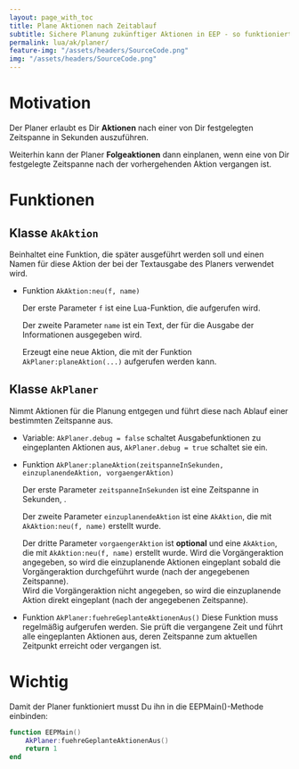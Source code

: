 ```yaml
---
layout: page_with_toc
title: Plane Aktionen nach Zeitablauf
subtitle: Sichere Planung zukünftiger Aktionen in EEP - so funktioniert die Ampelsteuerung auch in 10-facher Geschwindigkeit.
permalink: lua/ak/planer/
feature-img: "/assets/headers/SourceCode.png"
img: "/assets/headers/SourceCode.png"
---
```


# Motivation
Der Planer erlaubt es Dir **Aktionen** nach einer von Dir festgelegten Zeitspanne in Sekunden auszuführen.

Weiterhin kann der Planer **Folgeaktionen** dann einplanen, wenn eine von Dir festgelegte Zeitspanne nach der vorhergehenden Aktion vergangen ist.

# Funktionen

## Klasse `AkAktion`
Beinhaltet eine Funktion, die später ausgeführt werden soll und einen Namen für diese Aktion der bei der Textausgabe des Planers verwendet wird.

* Funktion `AkAktion:neu(f, name)`

  Der erste Parameter `f` ist eine Lua-Funktion, die aufgerufen wird.

  Der zweite Parameter `name` ist ein Text, der für die Ausgabe der Informationen ausgegeben wird.

  Erzeugt eine neue Aktion, die mit der Funktion `AkPlaner:planeAktion(...)` aufgerufen werden kann.


## Klasse `AkPlaner`
Nimmt Aktionen für die Planung entgegen und führt diese nach Ablauf einer bestimmten Zeitspanne aus.

* Variable: `AkPlaner.debug = false` schaltet Ausgabefunktionen zu eingeplanten Aktionen aus, `AkPlaner.debug = true` schaltet sie ein.

* Funktion `AkPlaner:planeAktion(zeitspanneInSekunden, einzuplanendeAktion, vorgaengerAktion)`

  Der erste Parameter `zeitspanneInSekunden` ist eine Zeitspanne in Sekunden, .

  Der zweite Parameter `einzuplanendeAktion` ist eine `AkAktion`, die mit `AkAktion:neu(f, name)` erstellt wurde.

  Der dritte Parameter `vorgaengerAktion` ist __optional__ und eine `AkAktion`, die mit `AkAktion:neu(f, name)` erstellt wurde. Wird die Vorgängeraktion angegeben, so wird die einzuplanende Aktionen eingeplant sobald die Vorgängeraktion durchgeführt wurde (nach der angegebenen Zeitspanne).<br>
  Wird die Vorgängeraktion nicht angegeben, so wird die einzuplanende Aktion direkt eingeplant (nach der angegebenen Zeitspanne).


* Funktion `AkPlaner:fuehreGeplanteAktionenAus()`
  Diese Funktion muss regelmäßig aufgerufen werden. Sie prüft die vergangene Zeit und führt alle eingeplanten Aktionen aus, deren Zeitspanne zum aktuellen Zeitpunkt erreicht oder vergangen ist.


# Wichtig

Damit der Planer funktioniert musst Du ihn in die EEPMain()-Methode einbinden:
  ```lua
  function EEPMain()
      AkPlaner:fuehreGeplanteAktionenAus()
      return 1
  end
  ```
